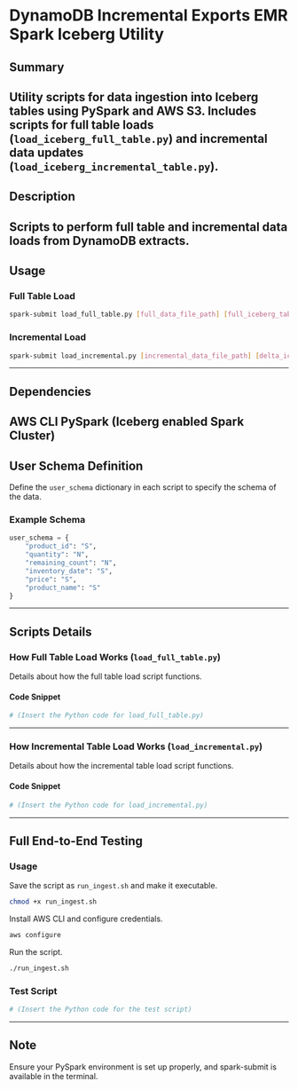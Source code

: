 
# DynamoDB Incremental Exports EMR Spark Iceberg Utility

## Summary
Utility scripts for data ingestion into Iceberg tables using PySpark and AWS S3. Includes scripts for full table loads (`load_iceberg_full_table.py`) and incremental data updates (`load_iceberg_incremental_table.py`).
---
## Description
Scripts to perform full table and incremental data loads from DynamoDB extracts.
---
## Usage
### Full Table Load
```bash
spark-submit load_full_table.py [full_data_file_path] [full_iceberg_table_name]
```
### Incremental Load
```bash
spark-submit load_incremental.py [incremental_data_file_path] [delta_iceberg_table_name] [full_iceberg_table_name]
```
---
## Dependencies
AWS CLI
PySpark (Iceberg enabled Spark Cluster)
---
## User Schema Definition
Define the `user_schema` dictionary in each script to specify the schema of the data.
### Example Schema
```python
user_schema = {
    "product_id": "S",
    "quantity": "N",
    "remaining_count": "N",
    "inventory_date": "S",
    "price": "S",
    "product_name": "S"
}
```
---
## Scripts Details
### How Full Table Load Works (`load_full_table.py`)
Details about how the full table load script functions.
#### Code Snippet
```python
# (Insert the Python code for load_full_table.py)
```
---
### How Incremental Table Load Works (`load_incremental.py`)
Details about how the incremental table load script functions.
#### Code Snippet
```python
# (Insert the Python code for load_incremental.py)
```
---
## Full End-to-End Testing
### Usage
Save the script as `run_ingest.sh` and make it executable.
```bash
chmod +x run_ingest.sh
```

Install AWS CLI and configure credentials.
```bash
aws configure
```

Run the script.
```bash
./run_ingest.sh
```
### Test Script
```python
# (Insert the Python code for the test script)
```
---
## Note
Ensure your PySpark environment is set up properly, and spark-submit is available in the terminal.
